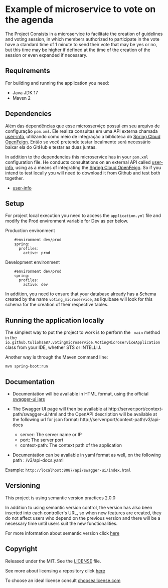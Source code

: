 # Example of microservice to vote on the agenda

The Project Consists in a microservice to facilitate the creation of guidelines and voting session, in which members authorized to participate in the vote have a standard time of 1 minute to send their vote that may be yes or no, but this time may be higher if defined at the time of the creation of the session or even expanded if necessary.

## Requirements

For building and running the application you need:

* Java JDK 17
* Maven 2

## Dependencies

Além das dependências que esse microsserviço possui em seu arquivo de configuração `pom.xml`. Ele realiza consultas em uma API externa chamada [user-info](https://github.com/tuliohsa87/user-info), utilizando como meio de integração a biblioteca do [Spring Cloud OpenFeign](https://docs.spring.io/spring-cloud-openfeign/docs/current/reference/html/). Então se você pretende testar localmente será necessário baixar ela do GitHub e testar as duas juntas.

In addition to the dependencies this microservice has in your `pom.xml` configuration file. He conducts consultations on an external API called [user-info](https://github.com/tuliohsa87/user-info), using as a means of integrating the [Spring Cloud OpenFeign](https://docs.spring.io/spring-cloud-openfeign/docs/current/reference/html/). So if you intend to test locally you will need to download it from Github and test both together.

* [user-info](https://github.com/tuliohsa87/user-info)

## Setup

For project local execution you need to access the `application.yml` file and modify the Prod environment variable for Dev as per below.

Production environment

        #environment dev/prod
        spring:
          profiles:
            active: prod

Development environment

        #environment dev/prod
        spring:
          profiles:
            active: dev

In addition, you need to ensure that your database already has a Schema created by the name `voting_microservice`, as liquibase will look for this schema for the creation of their respective tables.

## Running the application locally

The simplest way to put the project to work is to perform the `` main`` method in the `io.github.tuliohsa87.votingmicroservice.VotingMicroserviceApplication` class from your IDE, whether STS or INTELLIJ.

Another way is through the Maven command line:

``mvn spring-boot:run``

## Documentation

* Documentation will be available in HTML format, using the official [swagger-ui jars](https://github.com/swagger-api/swagger-ui) 

* The Swagger UI page will then be available at http\://server:port/context-path/swagger-ui.html and the OpenAPI description will be available at the following url for json format: http\://server:port/context-path/v3/api-docs

  * server: The server name or IP
  * port: The server port
  * context-path: The context path of the application

* Documentation can be available in yaml format as well, on the following path : /v3/api-docs.yaml

Example: `http://localhost:8087/api/swagger-ui/index.html`

## Versioning

This project is using semantic version practices 2.0.0

In addition to using semantic version control, the version has also been inserted into each controller's URL, so when new features are created, they do not affect users who depend on the previous version and there will be a necessary time until users suit the new functionalities.

For more information about semantic version click [here](https://semver.org/lang/pt-BR/)

## Copyright

Released under the MIT. See the [LICENSE](LICENSE) file.

See more about licensing a repository click [here](https://docs.github.com/pt/repositories/managing-your-repositorys-settings-and-features/customizing-your-repository/licensing-a-repository)

To choose an ideal license consult [choosealicense.com](https://choosealicense.com/)